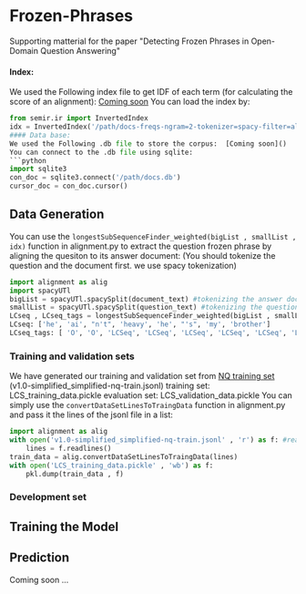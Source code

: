 # Frozen-Phrases
Supporting matterial for the paper "Detecting Frozen Phrases in Open-Domain Question Answering"
#### Index:
We used the Following index file to get IDF of each term (for calculating the score of an alignment):  [Coming soon]()
You can load the index by:
```python
from semir.ir import InvertedIndex
idx = InvertedIndex('/path/docs-freqs-ngram=2-tokenizer=spacy-filter=all.npz')
#### Data base:
We used the Following .db file to store the corpus:  [Coming soon]()
You can connect to the .db file using sqlite:
```python
import sqlite3
con_doc = sqlite3.connect('/path/docs.db')
cursor_doc = con_doc.cursor()
```
## Data Generation
You can use the `longestSubSequenceFinder_weighted(bigList , smallList , idx)` function in alignment.py to extract the question frozen phrase by aligning the quesiton to its answer document: (You should tokenize the question and the document first. we use spacy tokenization)
```python
import alignment as alig
import spacyUTl
bigList = spacyUTl.spacySplit(document_text) #tokenizing the answer document
smallList = spacyUTl.spacySplit(question_text) #tokenizing the question "who wrote he ai n't heavy he 's my brother lyrics"
LCseq , LCseq_tags = longestSubSequenceFinder_weighted(bigList , smallList , idx)
LCseq: ['he', 'ai', "n't", 'heavy', 'he', "'s", 'my', 'brother']
LCseq_tags: [ 'O', 'O', 'LCSeq', 'LCSeq', 'LCSeq', 'LCSeq', 'LCSeq', 'LCSeq', 'LCSeq', 'LCSeq', 'O' ]
```
### Training and validation sets
We have generated our training and validation set from [NQ training set](https://ai.google.com/research/NaturalQuestions/download) (v1.0-simplified_simplified-nq-train.jsonl)
training set: LCS_training_data.pickle
evaluation set: LCS_validation_data.pickle
You can simply use the `convertDataSetLinesToTraingData` function in alignment.py and pass it the lines of the jsonl file in a list:
```python
import alignment as alig
with open('v1.0-simplified_simplified-nq-train.jsonl' , 'r') as f: #reading the lines of the NQ training set
    lines = f.readlines() 
train_data = alig.convertDataSetLinesToTraingData(lines) 
with open('LCS_training_data.pickle' , 'wb') as f:
    pkl.dump(train_data , f)
```
### Development set


## Training the Model

## Prediction
Coming soon ...
